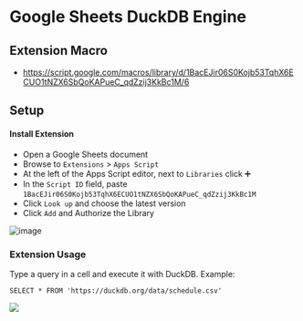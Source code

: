 # Google Sheets DuckDB Engine

## Extension Macro

* https://script.google.com/macros/library/d/1BacEJir06S0Kojb53TqhX6ECUO1tNZX6SbQoKAPueC_qdZzij3KkBc1M/6

## Setup
#### Install Extension
- Open a Google Sheets document
- Browse to `Extensions` > `Apps Script`
- At the left of the Apps Script editor, next to `Libraries` click ➕
- In the `Script ID` field, paste `1BacEJir06S0Kojb53TqhX6ECUO1tNZX6SbQoKAPueC_qdZzij3KkBc1M`
- Click `Look up` and choose the latest version
- Click `Add` and Authorize the Library

![image](https://github.com/user-attachments/assets/3a1a2945-0552-49fe-8246-4c96bb5f1609)

<!--
### Manual
Browse to Extensions > Apps Script

![image](https://gist.github.com/user-attachments/assets/827c4672-eef3-4179-bf77-70fb05c15c23)

Copy the `.gs` + `.html` and Deploy as Library

![image](https://gist.github.com/user-attachments/assets/1a04ace7-519c-4f22-b64a-9ffbc5d7277b)

-->

### Extension Usage
Type a query in a cell and execute it with DuckDB. Example:
```
SELECT * FROM 'https://duckdb.org/data/schedule.csv'
```

<img src="https://i.imgur.com/nRxtLUb.gif" />



